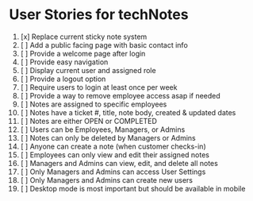 # User Stories for techNotes

1. [x] Replace current sticky note system
2. [ ] Add a public facing page with basic contact info
3. [ ] Provide a welcome page after login
4. [ ] Provide easy navigation
5. [ ] Display current user and assigned role
6. [ ] Provide a logout option
7. [ ] Require users to login at least once per week
8. [ ] Provide a way to remove employee access asap if needed
9. [ ] Notes are assigned to specific employees
10. [ ] Notes have a ticket #, title, note body, created & updated dates
11. [ ] Notes are either OPEN or COMPLETED
12. [ ] Users can be Employees, Managers, or Admins
13. [ ] Notes can only be deleted by Managers or Admins
14. [ ] Anyone can create a note (when customer checks-in)
15. [ ] Employees can only view and edit their assigned notes
16. [ ] Managers and Admins can view, edit, and delete all notes
17. [ ] Only Managers and Admins can access User Settings
18. [ ] Only Managers and Admins can create new users
19. [ ] Desktop mode is most important but should be available in mobile
